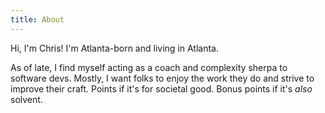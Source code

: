 ```yaml
---
title: About
---
```

Hi, I'm Chris! I'm Atlanta-born and living in Atlanta. 

As of late, I find myself acting as a coach and complexity sherpa to software devs. Mostly, I want folks to enjoy the work they do and strive to improve their craft. Points if it's for societal good. Bonus points if it's _also_ solvent.
